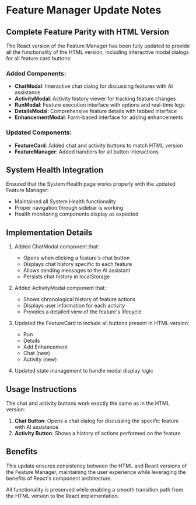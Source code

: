 # Feature Manager Update Notes

## Complete Feature Parity with HTML Version

The React version of the Feature Manager has been fully updated to provide all the functionality of the HTML version, including interactive modal dialogs for all feature card buttons:

### Added Components:
- **ChatModal**: Interactive chat dialog for discussing features with AI assistance
- **ActivityModal**: Activity history viewer for tracking feature changes
- **RunModal**: Feature execution interface with options and real-time logs
- **DetailsModal**: Comprehensive feature details with tabbed interface
- **EnhancementModal**: Form-based interface for adding enhancements

### Updated Components:
- **FeatureCard**: Added chat and activity buttons to match HTML version
- **FeatureManager**: Added handlers for all button interactions

## System Health Integration

Ensured that the System Health page works properly with the updated Feature Manager:
- Maintained all System Health functionality
- Proper navigation through sidebar is working
- Health monitoring components display as expected

## Implementation Details

1. Added ChatModal component that:
   - Opens when clicking a feature's chat button
   - Displays chat history specific to each feature
   - Allows sending messages to the AI assistant
   - Persists chat history in localStorage

2. Added ActivityModal component that:
   - Shows chronological history of feature actions
   - Displays user information for each activity
   - Provides a detailed view of the feature's lifecycle

3. Updated the FeatureCard to include all buttons present in HTML version:
   - Run
   - Details
   - Add Enhancement
   - Chat (new)
   - Activity (new)

4. Updated state management to handle modal display logic

## Usage Instructions

The chat and activity buttons work exactly the same as in the HTML version:

1. **Chat Button**: Opens a chat dialog for discussing the specific feature with AI assistance
2. **Activity Button**: Shows a history of actions performed on the feature

## Benefits

This update ensures consistency between the HTML and React versions of the Feature Manager, maintaining the user experience while leveraging the benefits of React's component architecture.

All functionality is preserved while enabling a smooth transition path from the HTML version to the React implementation.